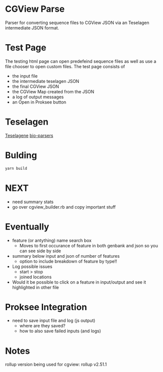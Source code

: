 # CGView Parse
Parser for converting sequence files to CGView JSON via an Teselagen intermediate JSON format.

# Test Page
The testing html page can open predefeind sequence files as well as use a file chooser to open custom files. The test page consists of
- the input file
- the intermediate teselagen JSON
- the final CGView JSON
- the CGView Map created from the JSON
- a log of output messages
- an Open in Proksee button


# Teselagen
[Teselagene](https://github.com/TeselaGen/tg-oss/tree/master)
[bio-parsers](https://github.com/TeselaGen/tg-oss/tree/master/packages/bio-parsers)


# Bulding
```bash
yarn build
```


# NEXT
- need summary stats
- go over cgview_builder.rb and copy important stuff

# Eventually
- feature (or antything) name search box
  - Moves to first occurance of feature in both genbank and json so you can see side by side
- summary below input and json of number of features
  - option to include breakdown of feature by type!!
- Log possible issues
  - start > stop
  - joined locations
- Would it be possible to click on a feature in input/output and see it highlighted in other file

# Proksee Integration
- need to save input file and log (js output)
  - where are they saved?
  - how to also save failed inputs (and logs)

# Notes
rollup version being used for cgview: rollup v2.51.1